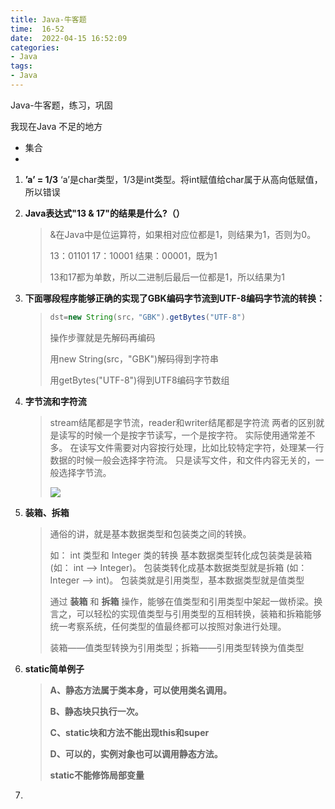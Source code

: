 ```yaml
---
title: Java-牛客题
time:  16-52
date:  2022-04-15 16:52:09
categories:
- Java
tags: 
- Java
---
```


 Java-牛客题，练习，巩固

我现在Java 不足的地方

* 集合
* 

<!-- more -->

1. **’a’ = 1/3**
   ‘a’是char类型，1/3是int类型。将int赋值给char属于从高向低赋值，所以错误

2. **Java表达式"13 & 17"的结果是什么?（）**

   > &在Java中是位运算符，如果相对应位都是1，则结果为1，否则为0。
   >
   > 13：01101
   > 17：10001
   > 结果：00001，既为1
   >
   > 13和17都为单数，所以二进制后最后一位都是1，所以结果为1

3. **下面哪段程序能够正确的实现了GBK编码字节流到UTF-8编码字节流的转换：**

   > ```java
   > dst=new String(src，"GBK").getBytes("UTF-8")
   > ```
   >
   > 操作步骤就是先解码再编码
   >
   > 用new String(src，"GBK")解码得到字符串
   >
   > 用getBytes("UTF-8")得到UTF8编码字节数组

4. **字节流和字符流**

   > stream结尾都是字节流，reader和writer结尾都是字符流 两者的区别就是读写的时候一个是按字节读写，一个是按字符。 实际使用通常差不多。 在读写文件需要对内容按行处理，比如比较特定字符，处理某一行数据的时候一般会选择字符流。 只是读写文件，和文件内容无关的，一般选择字节流。
   >
   > ![](https://wangguanjingji.oss-cn-beijing.aliyuncs.com/picture/03D42C6CDB4252B6F61959E02B0B7D26.png)

   

5. **装箱、拆箱**

   > 通俗的讲，就是基本数据类型和包装类之间的转换。
   >
   > 如： int 类型和 Integer 类的转换
   > 基本数据类型转化成包装类是装箱 (如： int --> Integer)。
   > 包装类转化成基本数据类型就是拆箱 (如：Integer --> int)。
   > 包装类就是引用类型，基本数据类型就是值类型
   >
   > 通过 **装箱** 和 **拆箱** 操作，能够在值类型和引用类型中架起一做桥梁。换言之，可以轻松的实现值类型与引用类型的互相转换，装箱和拆箱能够统一考察系统，任何类型的值最终都可以按照对象进行处理。
   >
   > 装箱——值类型转换为引用类型；拆箱——引用类型转换为值类型
   > 

6. **static简单例子**

   > **A、静态方法属于类本身，可以使用类名调用。**
   >
   > **B、静态块只执行一次。**
   >
   > **C、static块和方法不能出现this和super**
   >
   > **D、可以的，实例对象也可以调用静态方法。**
   >
   > **static不能修饰局部变量**

7. 